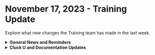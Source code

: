 # November 17, 2023 - Training Update

Explore what new changes the Training team has made in the last week.

<details>

<summary><strong>General News and Reminders</strong></summary>

* **SHOUT OUT to all of our Certified Rewsters!** To join our motley crew of eggcellent peeps, you can take the exam here: [foundations-certification.md](../../../cluck-university/rewst-foundations/foundations-certification.md "mention")
* **Cluck U Holiday Hours:**
  * **US Thanksgiving**
    * Training will be available Mon \~ Wed
    * Office Hours canceled for Thanksgiving
    * Open Mic will be taken over by our Canadians
  * **December Holidays and New Year**
    * Live Training will be unavailable from December 18th \~ January 8th for the Holidays and New Year
    * Feel free to sit by the fire, with a glass of bourbon or wine, and watch our videos while you wait with anticipation for our return
* Join us in our new [Cluck-U Discord channel](https://discord.com/channels/936789089703845988/1121465945295167588) if you have any questions, comments, or concerns!

</details>

<details>

<summary><strong>Cluck U and Documentation Updates</strong></summary>

**Cluck University**

* **Core Courses**
  * **201 is live!** [You can sign up on Mondays from 3pm \~ 4pm](https://calendly.com/cluck-u/rewst-201-advanced-automation-concepts).
  * 202 is in the works!
* **Electives**
  * [extending-the-power-of-rewst-workflows](../../../cluck-university/micro-courses/extending-the-power-of-rewst-workflows/ "mention") top-level page added
  * [how-to-use-powershell-in-rewst.md](../../../cluck-university/micro-courses/how-to-use-powershell-in-rewst.md "mention") released
  * [how-to-reference-data-with-variables.md](../../../cluck-university/micro-courses/how-to-reference-data-with-variables.md "mention")released
* **Updates and Fixes:**
  * [Broken link](broken-reference "mention")page information added
  * [Broken link](broken-reference "mention")page information updated

**Documentation**

* [nov-3rd-2023-huge-rewst-announcements-you-cant-miss-out-on.md](../../roc-open-mics/2023-roc-open-mics/nov-3rd-2023-huge-rewst-announcements-you-cant-miss-out-on.md "mention")available
* [Broken link](broken-reference "mention")Coming soon page added - Shout-out to Reed Kimble!
* [collecting-diagnostics-with-browser-developer-tools.md](../../../support/roc-support/collecting-diagnostics-with-browser-developer-tools.md "mention") added to the ROC Support section
* [Broken link](broken-reference "mention")subpage added to [Broken link](broken-reference "mention")
* [Broken link](broken-reference "mention") page added
* **Updates and Fixes:**&#x20;
  * [Broken link](broken-reference "mention")updated with new information
  * Liongard [actions-and-endpoints.md](../../../documentation/integrations/security/liongard/actions-and-endpoints.md "mention")page updated
  * [sonicwall-integration-setup.md](../../../documentation/integrations/security/sonicwall-nsm/sonicwall-integration-setup.md "mention")updated with new steps
  * [byod-for-dattormm.md](../../../documentation/integrations/database/byod-for-dattormm.md "mention")instructions added

</details>
